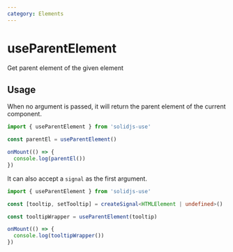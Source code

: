 ```yaml
---
category: Elements
---
```


# useParentElement

Get parent element of the given element

## Usage

When no argument is passed, it will return the parent element of the current component.

```js
import { useParentElement } from 'solidjs-use'

const parentEl = useParentElement()

onMount(() => {
  console.log(parentEl())
})
```

It can also accept a `signal` as the first argument.

```ts
import { useParentElement } from 'solidjs-use'

const [tooltip, setTooltip] = createSignal<HTMLElement | undefined>()

const tooltipWrapper = useParentElement(tooltip)

onMount(() => {
  console.log(tooltipWrapper())
})
```
